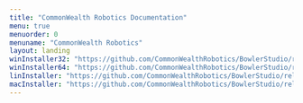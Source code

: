 ```yaml
---
title: "CommonWealth Robotics Documentation"
menu: true
menuorder: 0
menuname: "CommonWealth Robotics"
layout: landing
winInstaller32: "https://github.com/CommonWealthRobotics/BowlerStudio/releases/download/0.19.6/Windows-32-BowlerStudio-0.19.6.exe"
winInstaller64: "https://github.com/CommonWealthRobotics/BowlerStudio/releases/download/0.19.6/Windows-64-BowlerStudio-0.19.6.exe"
linInstaller: "https://github.com/CommonWealthRobotics/BowlerStudio/releases/download/0.19.6/Ubuntu-BowlerStudio-0.19.6.deb"
macInstaller: "https://github.com/CommonWealthRobotics/BowlerStudio/releases/download/0.19.6/MacOSX-BowlerStudio-0.19.6.zip"
---
```


